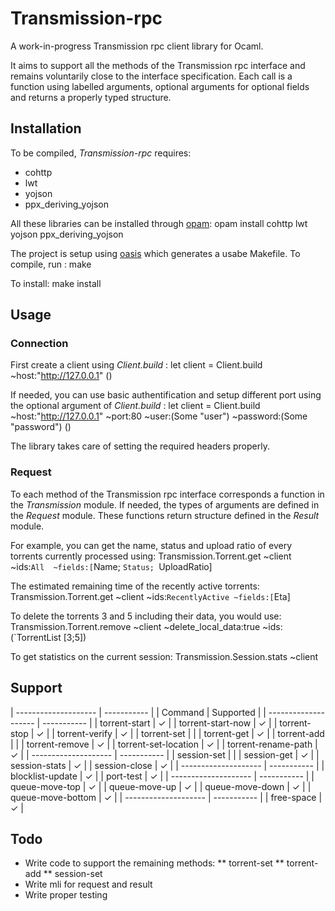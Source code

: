# Transmission-rpc

A work-in-progress Transmission rpc client library for Ocaml.

It aims to support all the methods of the Transmission rpc interface and remains voluntarily close to the interface specification. 
Each call is a function using labelled arguments, optional arguments for optional fields and returns a properly typed structure.

## Installation

To be compiled, *Transmission-rpc* requires:
- cohttp
- lwt
- yojson
- ppx_deriving_yojson

All these libraries can be installed through [opam](https://opam.ocaml.org/):
  opam install cohttp lwt yojson ppx_deriving_yojson

The project is setup using [oasis](http://oasis.forge.ocamlcore.org/) which
generates a usabe Makefile. 
To compile, run :
  make

To install:
  make install

## Usage

### Connection

First create a client using *Client.build* :
  let client =
    Client.build ~host:"http://127.0.0.1" ()

If needed, you can use basic authentification and setup different port using
the optional argument of *Client.build* :
  let client =
    Client.build ~host:"http://127.0.0.1" ~port:80 
      ~user:(Some "user") ~password:(Some "password") ()

The library takes care of setting the required headers properly.

### Request

To each method of the Transmission rpc interface corresponds a function in the
*Transmission* module. If needed, the types of arguments are defined in the *Request*
module. These functions return structure defined in the *Result* module.

For example, you can get the name, status and upload ratio of every torrents currently processed using:
  Transmission.Torrent.get ~client 
    ~ids:`All 
    ~fields:[`Name; `Status; `UploadRatio]

The estimated remaining time of the recently active torrents:
  Transmission.Torrent.get ~client
    ~ids:`RecentlyActive
    ~fields:[`Eta]

To delete the torrents 3 and 5 including their data, you would use:
  Transmission.Torrent.remove ~client 
    ~delete_local_data:true
    ~ids:(`TorrentList [3;5])

To get statistics on the current session:
  Transmission.Session.stats ~client

## Support

| -------------------- | ----------- |
| Command              | Supported   |
| -------------------- | ----------- |
| torrent-start        | ✓           |
| torrent-start-now    | ✓           |
| torrent-stop         | ✓           |
| torrent-verify       | ✓           |
| torrent-set          |             |
| torrent-get          | ✓           |
| torrent-add          |             |
| torrent-remove       | ✓           |
| torrent-set-location | ✓           |
| torrent-rename-path  | ✓           |
| -------------------- | ----------- |
| session-set          |             |
| session-get          | ✓           |
| session-stats        | ✓           |
| session-close        | ✓           |
| -------------------- | ----------- |
| blocklist-update     | ✓           |
| port-test            | ✓           |
| -------------------- | ----------- |
| queue-move-top       | ✓           |
| queue-move-up        | ✓           |
| queue-move-down      | ✓           |
| queue-move-bottom    | ✓           |
| -------------------- | ----------- |
| free-space           | ✓           |

## Todo

* Write code to support the remaining methods:
** torrent-set
** torrent-add
** session-set
* Write mli for request and result
* Write proper testing
